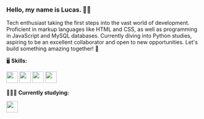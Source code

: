 ### Hello, my name is Lucas. 🤟🏻
Tech enthusiast taking the first steps into the vast world of development. Proficient in markup languages like HTML and CSS, as well as programming in JavaScript and MySQL databases. Currently diving into Python studies, aspiring to be an excellent collaborator and open to new opportunities. Let's build something amazing together! 🚀



🖥️ **Skills:**

<img width='30' height='30' src="https://cdn.jsdelivr.net/gh/devicons/devicon/icons/html5/html5-original-wordmark.svg" /> <img width='30' height='30' src="https://cdn.jsdelivr.net/gh/devicons/devicon/icons/css3/css3-original.svg" /> <img width='30' height='30' src="https://cdn.jsdelivr.net/gh/devicons/devicon/icons/javascript/javascript-original.svg" /> <img width='30' height='30' src="https://cdn.jsdelivr.net/gh/devicons/devicon/icons/mysql/mysql-original-wordmark.svg" />



🧑🏻‍💻 **Currently studying:**

<img width='30' height='30' src="https://cdn.jsdelivr.net/gh/devicons/devicon/icons/python/python-original-wordmark.svg" />
          
          
          
          
          
    
          



